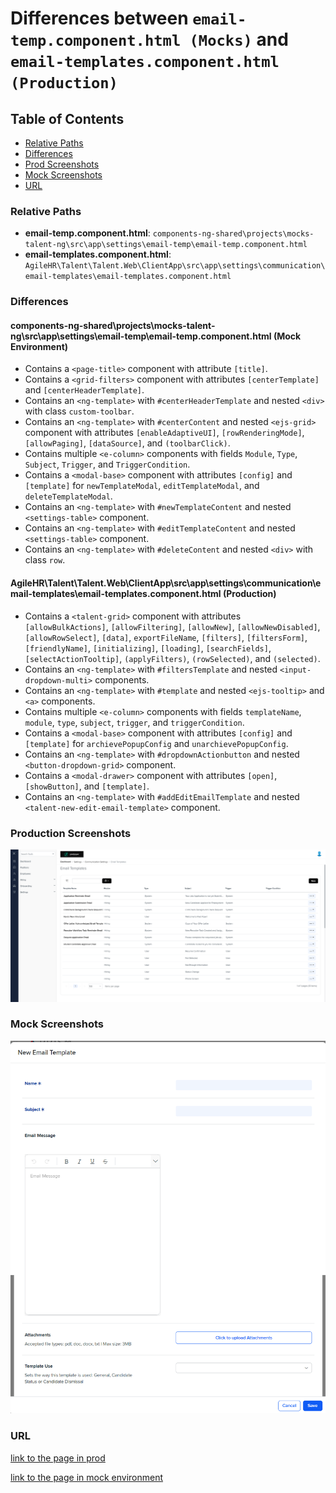# Differences between `email-temp.component.html (Mocks)` and `email-templates.component.html (Production)`

## Table of Contents

-   [Relative Paths](#relative-paths)
-   [Differences](#differences)
-   [Prod Screenshots](#prod-screenshots)
-   [Mock Screenshots](#mock-screenshots)
-   [URL](#url)

### Relative Paths

-   **email-temp.component.html**: `components-ng-shared\projects\mocks-talent-ng\src\app\settings\email-temp\email-temp.component.html`
-   **email-templates.component.html**: `AgileHR\Talent\Talent.Web\ClientApp\src\app\settings\communication\email-templates\email-templates.component.html`

### Differences

#### components-ng-shared\projects\mocks-talent-ng\src\app\settings\email-temp\email-temp.component.html (Mock Environment)

-   Contains a `<page-title>` component with attribute `[title]`.
-   Contains a `<grid-filters>` component with attributes `[centerTemplate]` and `[centerHeaderTemplate]`.
-   Contains an `<ng-template>` with `#centerHeaderTemplate` and nested `<div>` with class `custom-toolbar`.
-   Contains an `<ng-template>` with `#centerContent` and nested `<ejs-grid>` component with attributes `[enableAdaptiveUI]`, `[rowRenderingMode]`, `[allowPaging]`, `[dataSource]`, and `(toolbarClick)`.
-   Contains multiple `<e-column>` components with fields `Module`, `Type`, `Subject`, `Trigger`, and `TriggerCondition`.
-   Contains a `<modal-base>` component with attributes `[config]` and `[template]` for `newTemplateModal`, `editTemplateModal`, and `deleteTemplateModal`.
-   Contains an `<ng-template>` with `#newTemplateContent` and nested `<settings-table>` component.
-   Contains an `<ng-template>` with `#editTemplateContent` and nested `<settings-table>` component.
-   Contains an `<ng-template>` with `#deleteContent` and nested `<div>` with class `row`.

#### AgileHR\Talent\Talent.Web\ClientApp\src\app\settings\communication\email-templates\email-templates.component.html (Production)

-   Contains a `<talent-grid>` component with attributes `[allowBulkActions]`, `[allowFiltering]`, `[allowNew]`, `[allowNewDisabled]`, `[allowRowSelect]`, `[data]`, `exportFileName`, `[filters]`, `[filtersForm]`, `[friendlyName]`, `[initializing]`, `[loading]`, `[searchFields]`, `[selectActionTooltip]`, `(applyFilters)`, `(rowSelected)`, and `(selected)`.
-   Contains an `<ng-template>` with `#filtersTemplate` and nested `<input-dropdown-multi>` components.
-   Contains an `<ng-template>` with `#template` and nested `<ejs-tooltip>` and `<a>` components.
-   Contains multiple `<e-column>` components with fields `templateName`, `module`, `type`, `subject`, `trigger`, and `triggerCondition`.
-   Contains a `<modal-base>` component with attributes `[config]` and `[template]` for `archievePopupConfig` and `unarchievePopupConfig`.
-   Contains an `<ng-template>` with `#dropdownActionbutton` and nested `<button-dropdown-grid>` component.
-   Contains a `<modal-drawer>` component with attributes `[open]`, `[showButton]`, and `[template]`.
-   Contains an `<ng-template>` with `#addEditEmailTemplate` and nested `<talent-new-edit-email-template>` component.

### Production Screenshots

![Prod Screenshot](./email-templates-prod.png)

### Mock Screenshots

![Mock Screenshot](./email-temp-mock.png)

### URL

[link to the page in prod](https://piedpiper.agilehr.net/core/settings/communication/email-templates)

[link to the page in mock environment](http://localhost:4340/settings/email-templates)
